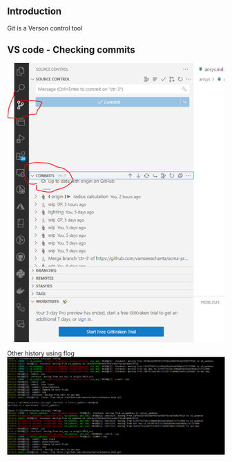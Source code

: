 ## Introduction

Git is a Verson control tool

## VS code - Checking commits

![commit history](image.png)

Other history using flog
![alt text](image-1.png)

